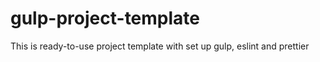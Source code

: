 # gulp-project-template

This is ready-to-use project template with set up gulp, eslint and prettier
